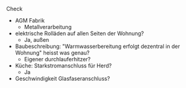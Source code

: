 Check
- AGM Fabrik 
	- Metallverarbeitung
- elektrische Rolläden auf allen Seiten der Wohnung? 
	- Ja, außen
- Baubeschreibung: "Warmwasserbereitung erfolgt dezentral in der Wohnung" heisst was genau? 
	- Eigener durchlauferhitzer?
- Küche: Starkstromanschluss für Herd?
	- Ja
- Geschwindigkeit Glasfaseranschluss?